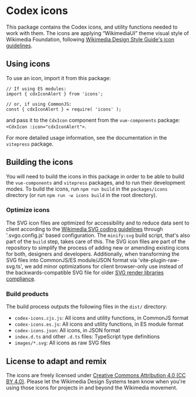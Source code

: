 # Codex icons

This package contains the Codex icons, and utility functions needed to work with them.
The icons are applying “WikimediaUI” theme visual style of Wikimedia Foundation, following
[Wikimedia Design Style Guide's icon guidelines](https://design.wikimedia.org/style-guide/visual-style_icons.html).

## Using icons
To use an icon, import it from this package:
```
// If using ES modules:
import { cdxIconAlert } from 'icons';

// or, if using CommonJS:
const { cdxIconAlert } = require( 'icons' );
```
and pass it to the `CdxIcon` component from the `vue-components` package:
`<CdxIcon :icon="cdxIconAlert">`.

For more detailed usage information, see the documentation in the `vitepress` package.
<!-- TODO link to doc.wikimedia.org once that's up -->

## Building the icons
You will need to build the icons in this package in order to be able to build the `vue-components`
and `vitepress` packages, and to run their development modes. To build the icons, run
`npm run build` in the `packages/icons` directory (or run `npm run -w icons build` in the
root directory).

### Optimize icons
The SVG icon files are optimized for accessibility and to reduce data sent to client according to
the [Wikimedia SVG coding guidelines](https://www.mediawiki.org/wiki/Manual:Coding_conventions/SVG)
through '.svgo.config.js' based configuration. The `minify:svg` build script, that's also part of
the `build` step, takes care of this. The SVG icon files are part of the repository to simplify the
process of adding new or amending existing icons for both, designers and developers.
Additionally, when transforming the SVG files into CommonJS/ES module/JSON format via
'vite-plugin-raw-svg.ts', we add minor optimizations for client browser-only use instead of the
backwards-compatible SVG file for older [SVG render libraries compliance](https://github.com/svg/svgo/pull/1353).

### Build products
The build process outputs the following files in the `dist/` directory:
- `codex-icons.cjs.js`: All icons and utility functions, in CommonJS format
- `codex-icons.es.js`: All icons and utility functions, in ES module format
- `codex-icons.json`: All icons, in JSON format
- `index.d.ts` and other `.d.ts` files: TypeScript type definitions
- `images/*.svg`: All icons as raw SVG files

## License to adapt and remix
The icons are freely licensed under [Creative Commons Attribution 4.0 (CC BY 4.0)](https://creativecommons.org/licenses/by/4.0/). Please let the Wikimedia Design Systems team know when you're using those icons for projects
in and beyond the Wikimedia movement.